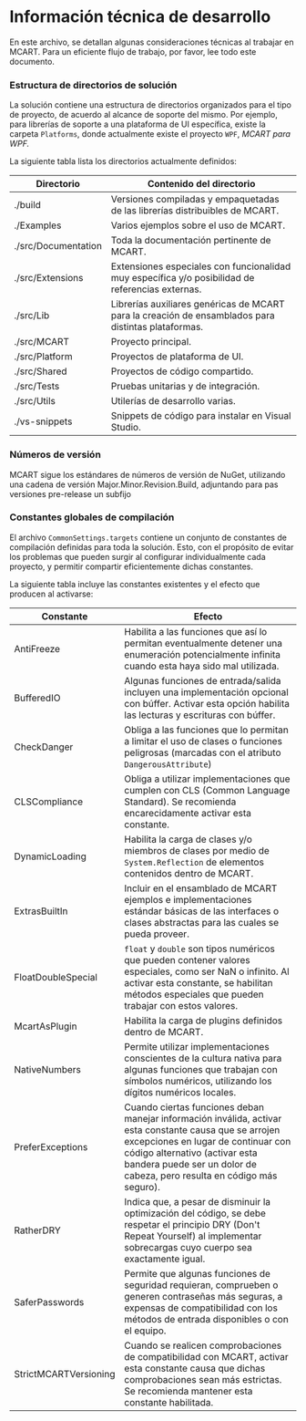 # Información técnica de desarrollo
En este archivo, se detallan algunas consideraciones técnicas al trabajar en
MCART. Para un eficiente flujo de trabajo, por favor, lee todo este documento.

### Estructura de directorios de solución
La solución contiene una estructura de directorios organizados para el tipo de
proyecto, de acuerdo al alcance de soporte del mismo. Por ejemplo, para
librerías de soporte a una plataforma de UI específica, existe la carpeta
`Platforms`, donde actualmente existe el proyecto `WPF`, *MCART para WPF.*

La siguiente tabla lista los directorios actualmente definidos:

Directorio          | Contenido del directorio
---                 | ---
./build             | Versiones compiladas y empaquetadas de las librerías distribuibles de MCART.
./Examples          | Varios ejemplos sobre el uso de MCART.
./src/Documentation | Toda la documentación pertinente de MCART.
./src/Extensions    | Extensiones especiales con funcionalidad muy específica y/o posibilidad de referencias externas.
./src/Lib           | Librerías auxiliares genéricas de MCART para la creación de ensamblados para distintas plataformas.
./src/MCART         | Proyecto principal.
./src/Platform      | Proyectos de plataforma de UI.
./src/Shared        | Proyectos de código compartido.
./src/Tests         | Pruebas unitarias y de integración.
./src/Utils         | Utilerías de desarrollo varias.
./vs-snippets       | Snippets de código para instalar en Visual Studio.


### Números de versión
MCART sigue los estándares de números de versión de NuGet, utilizando una
cadena de versión Major.Minor.Revision.Build, adjuntando para pas versiones
pre-release un subfijo

### Constantes globales de compilación
El archivo `CommonSettings.targets` contiene un conjunto de constantes de
compilación definidas para toda la solución. Esto, con el propósito de evitar
los problemas que pueden surgir al configurar individualmente cada proyecto, y
permitir compartir eficientemente dichas constantes.

La siguiente tabla incluye las constantes existentes y el efecto que producen
al activarse:

Constante             | Efecto
---                   | ---
AntiFreeze            | Habilita a las funciones que así lo permitan eventualmente detener una enumeración potencialmente infinita cuando esta haya sido mal utilizada.
BufferedIO            | Algunas funciones de entrada/salida incluyen una implementación opcional con búffer. Activar esta opción habilita las lecturas y escrituras con búffer.
CheckDanger           | Obliga a las funciones que lo permitan a limitar el uso de clases o funciones peligrosas (marcadas con el atributo `DangerousAttribute`)
CLSCompliance         | Obliga a utilizar implementaciones que cumplen con CLS (Common Language Standard). Se recomienda encarecidamente activar esta constante.
DynamicLoading        | Habilita la carga de clases y/o miembros de clases por medio de ```System.Reflection``` de elementos contenidos dentro de MCART.
ExtrasBuiltIn         | Incluir en el ensamblado de MCART ejemplos e implementaciones estándar básicas de las interfaces o clases abstractas para las cuales se pueda proveer.
FloatDoubleSpecial    | `float` y `double` son tipos numéricos que pueden contener valores especiales, como ser NaN o infinito. Al activar esta constante, se habilitan métodos especiales que pueden trabajar con estos valores.
McartAsPlugin         | Habilita la carga de plugins definidos dentro de MCART.
NativeNumbers         | Permite utilizar implementaciones conscientes de la cultura nativa para algunas funciones que trabajan con símbolos numéricos, utilizando los dígitos numéricos locales.
PreferExceptions      | Cuando ciertas funciones deban manejar información inválida, activar esta constante causa que se arrojen excepciones en lugar de continuar con código alternativo (activar esta bandera puede ser un dolor de cabeza, pero resulta en código más seguro).
RatherDRY             | Indica que, a pesar de disminuir la optimización del código, se debe respetar el principio DRY (Don't Repeat Yourself) al implementar sobrecargas cuyo cuerpo sea exactamente igual.
SaferPasswords        | Permite que algunas funciones de seguridad requieran, comprueben o generen contraseñas más seguras, a expensas de compatibilidad con los métodos de entrada disponibles o con el equipo.
StrictMCARTVersioning | Cuando se realicen comprobaciones de compatibilidad con MCART, activar esta constante causa que dichas comprobaciones sean más estrictas. Se recomienda mantener esta constante habilitada.
